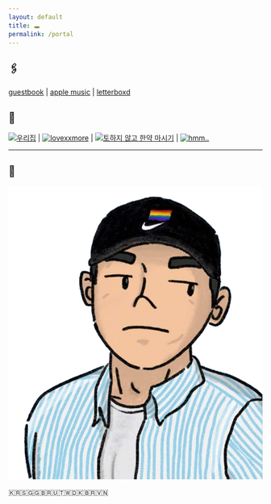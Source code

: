 ```yaml
---
layout: default
title: 🕳️
permalink: /portal
---
```


## 🖇️

[guestbook](/guestbook) | [apple music](https://music.apple.com/profile/getmyitunesback) | [letterboxd](https://letterboxd.com/joxd/)

## 🎏

[![우리집](https://zzzzip.mycafe24.com/zip5.gif)](https://zzzzip.mycafe24.com/) | [![lovexxmore](https://lovexxmore.me/bn.gif)](https://lovexxmore.me/) | [![토하지 않고 한약 마시기](https://mulidress.dothome.co.kr/img/banner.png)](https://mulidress.dothome.co.kr/) | [![hmm..](https://tistory1.daumcdn.net/tistory/7258255/skin/images/banner.png)](https://comicom.tistory.com)

---

## 🧢

![](assets/uploads/profile.png)

🇰🇷🇸🇬🇬🇧🇷🇺🇹🇼🇩🇰🇧🇷🇻🇳
